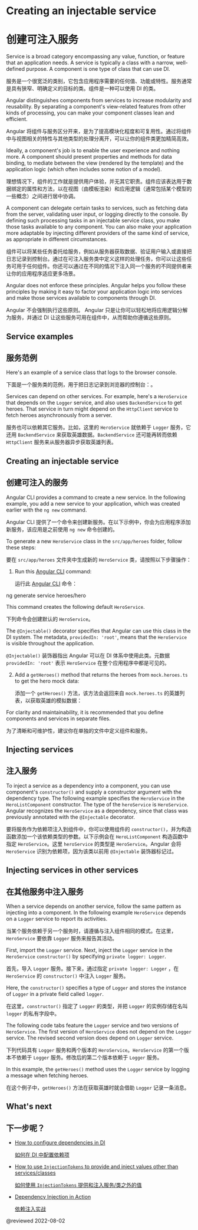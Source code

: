 # Creating an injectable service

# 创建可注入服务

Service is a broad category encompassing any value, function, or feature that an application needs. A service is typically a class with a narrow, well-defined purpose. A component is one type of class that can use DI.

服务是一个很宽泛的类别，它包含应用程序需要的任何值、功能或特性。服务通常是具有狭窄、明确定义的目标的类。组件是一种可以使用 DI 的类。

Angular distinguishes components from services to increase modularity and reusability. By separating a component's view-related features from other kinds of processing, you can make your component classes lean and efficient.

Angular 将组件与服务区分开来，是为了提高模块化程度和可复用性。通过将组件中与视图相关的特性与其他类型的处理分离开，可以让你的组件类更加精简高效。

Ideally, a component's job is to enable the user experience and nothing more. A component should present properties and methods for data binding, to mediate between the view \(rendered by the template\) and the application logic \(which often includes some notion of a model\).

理想情况下，组件的工作就是提供用户体验，并无其它职责。组件应该表达用于数据绑定的属性和方法，以在视图（由模板渲染）和应用逻辑（通常包括某个模型的一些概念）之间进行居中协调。

A component can delegate certain tasks to services, such as fetching data from the server, validating user input, or logging directly to the console. By defining such processing tasks in an injectable service class, you make those tasks available to any component. You can also make your application more adaptable by injecting different providers of the same kind of service, as appropriate in different circumstances.

组件可以将某些任务委托给服务，例如从服务器获取数据、验证用户输入或直接把日志记录到控制台。通过在可注入服务类中定义这样的处理任务，你可以让这些任务可用于任何组件。你还可以通过在不同的情况下注入同一个服务的不同提供者来让你的应用程序适应更多场景。

Angular does not enforce these principles. Angular helps you follow these principles by making it easy to factor your application logic into services and make those services available to components through DI.

Angular 不会强制执行这些原则。 Angular 只是让你可以轻松地将应用逻辑分解为服务，并通过 DI 让这些服务可用在组件中，从而帮助你遵循这些原则。

## Service examples

## 服务范例

Here's an example of a service class that logs to the browser console.

下面是一个服务类的范例，用于把日志记录到浏览器的控制台：。

<code-example header="src/app/logger.service.ts (class)" path="architecture/src/app/logger.service.ts" region="class"></code-example>

Services can depend on other services.
For example, here's a `HeroService` that depends on the `Logger` service, and also uses `BackendService` to get heroes.
That service in turn might depend on the `HttpClient` service to fetch heroes asynchronously from a server.

服务也可以依赖其它服务。比如，这里的 `HeroService` 就依赖于 `Logger` 服务，它还用 `BackendService` 来获取英雄数据。`BackendService` 还可能再转而依赖 `HttpClient` 服务来从服务器异步获取英雄列表。

<code-example header="src/app/hero.service.ts (class)" path="architecture/src/app/hero.service.ts" region="class"></code-example>

## Creating an injectable service

## 创建可注入的服务

Angular CLI provides a command to create a new service. In the following example, you add a new service to your application, which was created earlier with the `ng new` command. 

Angular CLI 提供了一个命令来创建新服务。在以下示例中，你会为应用程序添加新服务，该应用是之前使用 `ng new` 命令创建的。

To generate a new `HeroService` class in the `src/app/heroes` folder, follow these steps: 

要在 `src/app/heroes` 文件夹中生成新的 `HeroService` 类，请按照以下步骤操作：

1. Run this [Angular CLI](cli) command:

   运行此 [Angular CLI](cli) 命令：

<code-example language="sh">
ng generate service heroes/hero
</code-example>

This command creates the following default `HeroService`.

下列命令会创建默认的 `HeroService`。

<code-example path="dependency-injection/src/app/heroes/hero.service.0.ts" header="src/app/heroes/hero.service.ts (CLI-generated)">
</code-example>

The `@Injectable()` decorator specifies that Angular can use this class in the DI system.
The metadata, `providedIn: 'root'`, means that the `HeroService` is visible throughout the application.

`@Injectable()` 装饰器指出 Angular 可以在 DI 体系中使用此类。元数据 `providedIn: 'root'` 表示 `HeroService` 在整个应用程序中都是可见的。

2. Add a `getHeroes()` method that returns the heroes from `mock.heroes.ts` to get the hero mock data:

   添加一个 `getHeroes()` 方法，该方法会返回来自 `mock.heroes.ts` 的英雄列表，以获取英雄的模拟数据：

<code-example path="dependency-injection/src/app/heroes/hero.service.3.ts" header="src/app/heroes/hero.service.ts">
</code-example>

For clarity and maintainability, it is recommended that you define components and services in separate files.

为了清晰和可维护性，建议你在单独的文件中定义组件和服务。

## Injecting services

## 注入服务

To inject a service as a dependency into a component, you can use component's `constructor()` and supply a constructor argument with the dependency type. The following example specifies the `HeroService` in the `HeroListComponent` constructor. The type of the `heroService` is `HeroService`. Angular recognizes the `HeroService` as a dependency, since that class was previously annotated with the `@Injectable` decorator.

要将服务作为依赖项注入到组件中，你可以使用组件的 `constructor()`，并为构造函数添加一个该依赖类型的参数。以下示例会在 `HeroListComponent` 构造函数中指定 `HeroService`。这里 `heroService` 的类型是 `HeroService`。Angular 会将 `HeroService` 识别为依赖项，因为该类以前用 `@Injectable` 装饰器标记过。

<code-example header="src/app/heroes/hero-list.component (constructor signature)" path="dependency-injection/src/app/heroes/hero-list.component.ts"
region="ctor-signature">
</code-example>

## Injecting services in other services

## 在其他服务中注入服务

When a service depends on another service, follow the same pattern as injecting into a component.
In the following example `HeroService` depends on a `Logger` service to report its activities.

当某个服务依赖于另一个服务时，请遵循与注入组件相同的模式。在这里，`HeroService` 要依靠 `Logger` 服务来报告其活动。

First, import the `Logger` service. Next, inject the `Logger` service in the `HeroService` `constructor()` by specifying `private logger: Logger`.

首先，导入 `Logger` 服务。接下来，通过指定 `private logger: Logger` ，在 `HeroService` 的 `constructor()` 中注入 `Logger` 服务。

Here, the `constructor()` specifies a type of `Logger` and stores the instance of `Logger` in a private field called `logger`.

在这里，`constructor()` 指定了 `Logger` 的类型，并把 `Logger` 的实例存储在名叫 `logger` 的私有字段中。

The following code tabs feature the `Logger` service and two versions of `HeroService`. The first version of `HeroService` does not depend on the `Logger` service. The revised second version does depend on `Logger` service.

下列代码具有 `Logger` 服务和两个版本的 `HeroService`。`HeroService` 的第一个版本不依赖于 `Logger` 服务。修改后的第二个版本依赖于 `Logger` 服务。

<code-tabs>

  <code-pane header="src/app/heroes/hero.service (v2)" path="dependency-injection/src/app/heroes/hero.service.2.ts">
  </code-pane>

  <code-pane header="src/app/heroes/hero.service (v1)" path="dependency-injection/src/app/heroes/hero.service.1.ts">
  </code-pane>

  <code-pane header="src/app/logger.service"
  path="dependency-injection/src/app/logger.service.ts">
  </code-pane>

</code-tabs>

In this example, the `getHeroes()` method uses the `Logger` service by logging a message when fetching heroes.

在这个例子中，`getHeroes()` 方法在获取英雄时就会借助 `Logger` 记录一条消息。

## What's next

## 下一步呢？

* [How to configure dependencies in DI](guide/dependency-injection-providers)

  [如何在 DI 中配置依赖项](guide/dependency-injection-providers)

* [How to use `InjectionTokens` to provide and inject values other than services/classes](guide/dependency-injection-providers#configuring-dependency-providers)

  [如何使用 `InjectionTokens` 提供和注入服务/类之外的值](guide/dependency-injection-providers#configuring-dependency-providers)

* [Dependency Injection in Action](guide/dependency-injection-in-action)

  [依赖注入实战](guide/dependency-injection-in-action)

@reviewed 2022-08-02
